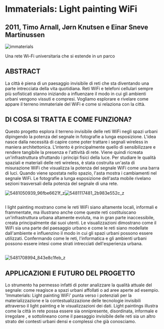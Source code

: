 # Immaterials: Light painting WiFi


##  2011, Timo Arnall, Jørn Knutsen e Einar Sneve Martinussen

![immaterials](https://user-images.githubusercontent.com/101175806/175838299-1acd613c-45d3-497f-ab8d-fcb191d66f45.jpg)

<pr> Una rete Wi-Fi universitaria che si estende in un parco </pr>

##

## ABSTRACT

La città è piena di un paesaggio invisibile di reti che sta diventando una parte intrecciata della vita quotidiana. 
Reti WiFi e telefoni cellulari sempre più sofisticati stanno iniziando a influenzare il modo in cui gli ambienti urbani vengono vissuti e compresi. 
Vogliamo esplorare e rivelare come appare il terreno immateriale del WiFi e come si relaziona con la città.

## DI COSA SI TRATTA E COME FUNZIONA?

Questo progetto esplora il terreno invisibile delle reti WiFi negli spazi urbani dipingendo la potenza del segnale in fotografie a lunga esposizione.
L'idea nasce dalla necessità di capire come poter trattare i segnali wireless in maniera architettonica.
L'intento è principalmente quello di sensibilizzare e rendere tangibile la presenza e l'attività di rete.
Viene quindi ricreata un'infrastruttura sfruttando i principi fisici della luce.
Per studiare le qualità spaziali e materiali delle reti wireless, è stata costruita un'asta di misurazione WiFi che visualizza la potenza del segnale WiFi
come una barra di luci. Quando viene spostata nello spazio, l'asta mostra i cambiamenti nel segnale WiFi.
Le fotografie a lunga esposizione dell'asta mobile rivelano sezioni trasversali della potenza del segnale di una rete.



![5481050939_96fbe6621f_z](https://user-images.githubusercontent.com/101175806/175838712-009742a3-27c1-4582-a2f3-77158ca69284.jpg)![5481117481_2b983e552c_z](https://user-images.githubusercontent.com/101175806/175838715-736eaa92-78dd-4943-9aa9-c33aff8c6637.jpg)

##


I light painting mostrano come le reti WiFi siano altamente locali, informali e frammentate,
ma illustrano anche come queste reti costituiscano un'infrastruttura urbana altamente evoluta, ma in gran parte inaccessibile, 
creata principalmente dai suoi utenti.
Le visualizzazioni dimostrano come il WiFi sia una parte del paesaggio urbano e come le reti siano modellate dall'ambiente e 
influenzino il modo in cui gli spazi urbani possono essere utilizzati. 
Confermando come le reti, l'informatica e gli ambienti urbani possono essere intesi come strati intrecciati dell'esperienza urbana.


##

![5481708994_843e8c1feb_z](https://user-images.githubusercontent.com/101175806/175839298-abbc460d-508e-4a4c-99ef-2ff377ea0475.jpg)


##


## APPLICAZIONI E FUTURO DEL PROGETTO
Lo strumento ha permesso infatti di poter analizzare la qualità attuale del segnale: 
come reagisce a spazi urbani affollati o ad aree aperte ad esempio. 
'Immaterials: Light painting WiFi' punta verso i potenziali per la materializzazione e la contestualizzazione delle tecnologie invisibili attraverso
il light painting e le visualizzazioni dei dati. 
Light paintings illustra come la città in rete possa essere sia onnipresente, disordinata, informale e irregolare , e sottolineano come il
paesaggio invisibile delle reti sia un altro strato dei contesti urbani densi e complessi che già conosciamo.
